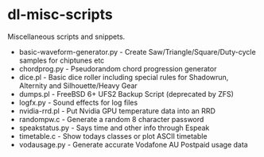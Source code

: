 # dl-misc-scripts

Miscellaneous scripts and snippets.

- basic-waveform-generator.py - Create Saw/Triangle/Square/Duty-cycle samples for chiptunes etc
- chordprog.py                - Pseudorandom chord progression generator
- dice.pl                     - Basic dice roller including special rules for Shadowrun, Alternity and Silhouette/Heavy Gear
- dumps.pl                    - FreeBSD 6+ UFS2 Backup Script (deprecated by ZFS)
- logfx.py                    - Sound effects for log files
- nvidia-rrd.pl               - Put Nvidia GPU temperature data into an RRD
- randompw.c                  - Generate a random 8 character password
- speakstatus.py              - Says time and other info through Espeak
- timetable.c                 - Show todays classes or plot ASCII timetable
- vodausage.py                - Generate accurate Vodafone AU Postpaid usage data
